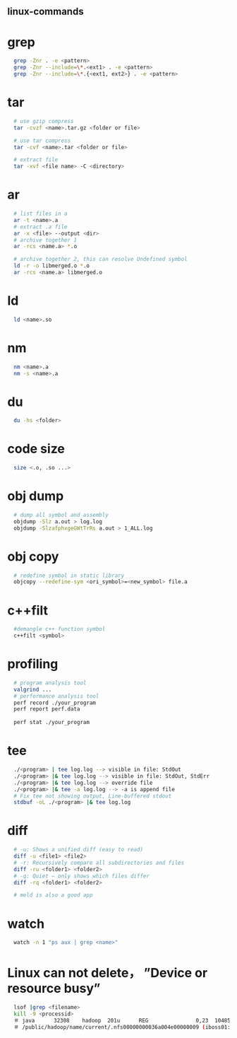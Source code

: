 ## linux-commands

# grep
```bash
  grep -Znr . -e <pattern>
  grep -Znr --include=\*.<ext1> . -e <pattern>
  grep -Znr --include=\*.{<ext1, ext2>} . -e <pattern>
```
# tar
```bash
  # use gzip compress
  tar -cvzf <name>.tar.gz <folder or file>

  # use tar compress
  tar -cvf <name>.tar <folder or file>

  # extract file
  tar -xvf <file name> -C <directory>
```

# ar
```bash
  # list files in a
  ar -t <name>.a
  # extract .a file
  ar -x <file> --output <dir>
  # archive together 1
  ar -rcs <name.a> *.o

  # archive together 2, this can resolve Undefined symbol
  ld -r -o libmerged.o *.o
  ar -rcs <name.a> libmerged.o

```

# ld
```bash
  ld <name>.so
```

# nm
```bash
  nm <name>.a
  nm -s <name>.a
```

# du
```bash
  du -hs <folder>
```

# code size
```bash
  size <.o, .so ...>
```

# obj dump
```bash
  # dump all symbol and assembly
  objdump -Slz a.out > log.log
  objdump -SlzafphxgeGWtTrRs a.out > 1_ALL.log
```

# obj copy
```bash
  # redefine symbol in static library
  objcopy --redefine-sym <ori_symbol>=<new_symbol> file.a
```

# c++filt
```bash
  #demangle c++ function symbol
  c++filt <symbol> 
```

# profiling
```bash
  # program analysis tool
  valgrind ...
  # performance analysis tool
  perf record ./your_program
  perf report perf.data
  
  perf stat ./your_program
```
# tee
```bash
  ./<program> | tee log.log --> visible in file: StdOut
  ./<program> |& tee log.log --> visible in file: StdOut, StdErr
  ./<program> |& tee log.log --> override file
  ./<program> |& tee -a log.log --> -a is append file
  # Fix tee not showing output, Line-buffered stdout
  stdbuf -oL ./<program> |& tee log.log
```
# diff
```bash
  # -u: Shows a unified diff (easy to read)
  diff -u <file1> <file2>
  # -r: Recursively compare all subdirectories and files
  diff -ru <folder1> <folder2>
  # -q: Quiet — only shows which files differ
  diff -rq <folder1> <folder2>

  # meld is also a good app 
```

# watch
```bash
  watch -n 1 "ps aux | grep <name>"
```

# Linux can not delete， ”Device or resource busy”
```bash
  lsof |grep <filename>
  kill -9 <processid>
  ＃ java      32308    hadoop  201u      REG               0,23  1048576 57278542
  ＃ /public/hadoop/name/current/.nfs00000000036a004e00000009 (iboss01:/public)
```
